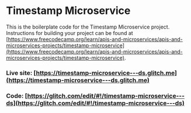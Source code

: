 # Timestamp Microservice

This is the boilerplate code for the Timestamp Microservice project. Instructions for building your project can be found at [https://www.freecodecamp.org/learn/apis-and-microservices/apis-and-microservices-projects/timestamp-microservice](https://www.freecodecamp.org/learn/apis-and-microservices/apis-and-microservices-projects/timestamp-microservice).

### Live site: [https://timestamp-microservice---ds.glitch.me](https://timestamp-microservice---ds.glitch.me)
### Code: [https://glitch.com/edit/#!/timestamp-microservice---ds](https://glitch.com/edit/#!/timestamp-microservice---ds)
